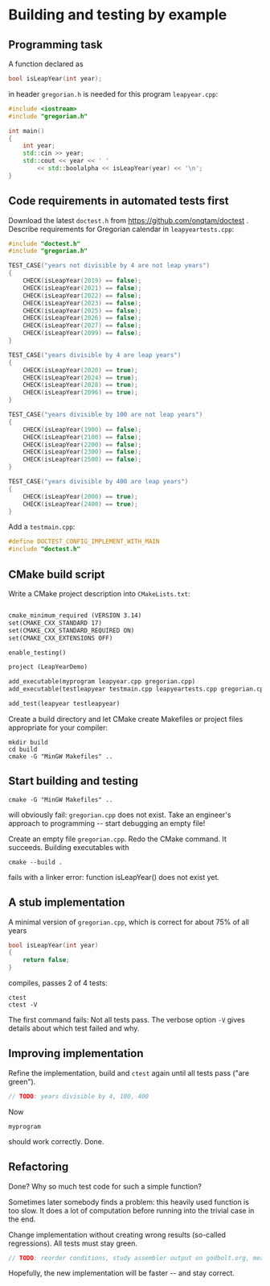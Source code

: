 # Building and testing by example
## Programming task
A function declared as
```cpp
bool isLeapYear(int year);
```
in header `gregorian.h` is needed for this program `leapyear.cpp`:
```cpp
#include <iostream>
#include "gregorian.h"

int main()
{
    int year;
    std::cin >> year;
    std::cout << year << ' ' 
        << std::boolalpha << isLeapYear(year) << '\n';
}
```

## Code requirements in automated tests first
Download the latest `doctest.h` from https://github.com/onqtam/doctest .
Describe requirements for Gregorian calendar in `leapyeartests.cpp`:
```cpp
#include "doctest.h"
#include "gregorian.h"

TEST_CASE("years not divisible by 4 are not leap years")
{
    CHECK(isLeapYear(2019) == false);
    CHECK(isLeapYear(2021) == false);
    CHECK(isLeapYear(2022) == false);
    CHECK(isLeapYear(2023) == false);
    CHECK(isLeapYear(2025) == false);
    CHECK(isLeapYear(2026) == false);
    CHECK(isLeapYear(2027) == false);
    CHECK(isLeapYear(2099) == false);
}

TEST_CASE("years divisible by 4 are leap years")
{
    CHECK(isLeapYear(2020) == true);
    CHECK(isLeapYear(2024) == true);
    CHECK(isLeapYear(2028) == true);
    CHECK(isLeapYear(2096) == true);
}

TEST_CASE("years divisible by 100 are not leap years")
{
    CHECK(isLeapYear(1900) == false);
    CHECK(isLeapYear(2100) == false);
    CHECK(isLeapYear(2200) == false);
    CHECK(isLeapYear(2300) == false);
    CHECK(isLeapYear(2500) == false);
}

TEST_CASE("years divisible by 400 are leap years")
{
    CHECK(isLeapYear(2000) == true);
    CHECK(isLeapYear(2400) == true);
}
```
Add a `testmain.cpp`:
```cpp
#define DOCTEST_CONFIG_IMPLEMENT_WITH_MAIN
#include "doctest.h"
```

## CMake build script
Write a CMake project description into `CMakeLists.txt`:
```txt

cmake_minimum_required (VERSION 3.14)
set(CMAKE_CXX_STANDARD 17)
set(CMAKE_CXX_STANDARD_REQUIRED ON)
set(CMAKE_CXX_EXTENSIONS OFF)

enable_testing()

project (LeapYearDemo)

add_executable(myprogram leapyear.cpp gregorian.cpp)
add_executable(testleapyear testmain.cpp leapyeartests.cpp gregorian.cpp)

add_test(leapyear testleapyear)
```
Create a build directory and let CMake create Makefiles or project files appropriate for your compiler:
```
mkdir build
cd build
cmake -G "MinGW Makefiles" ..
```

## Start building and testing
```
cmake -G "MinGW Makefiles" ..
```
will obviously fail: `gregorian.cpp` does not exist.
Take an engineer's approach to programming -- start debugging an empty file!

Create an empty file `gregorian.cpp`. Redo the CMake command. It succeeds. 
Building executables with
```
cmake --build .
```
fails with a linker error: function isLeapYear() does not exist yet.

## A stub implementation
A minimal version of `gregorian.cpp`, which is correct for about 75% of all years
```cpp
bool isLeapYear(int year)
{
    return false;
}
```
compiles, passes 2 of 4 tests:
```
ctest
ctest -V
```
The first command fails: Not all tests pass.
The verbose option `-V` gives details about which test failed and why.

## Improving implementation
Refine the implementation, build and `ctest` again until all tests pass ("are green").
```cpp
// TODO: years divisible by 4, 100, 400
```
Now 
```
myprogram
```
should work correctly. Done.

## Refactoring
Done? Why so much test code for such a simple function?

Sometimes later somebody finds a problem: this heavily used function is too slow.
It does a lot of computation before running into the trivial case in the end.

Change implementation without creating wrong results (so-called regressions).
All tests must stay green.
```cpp
// TODO: reorder conditions, study assembler output on godbolt.org, measure performance
```
Hopefully, the new implementation will be faster -- and stay correct.
